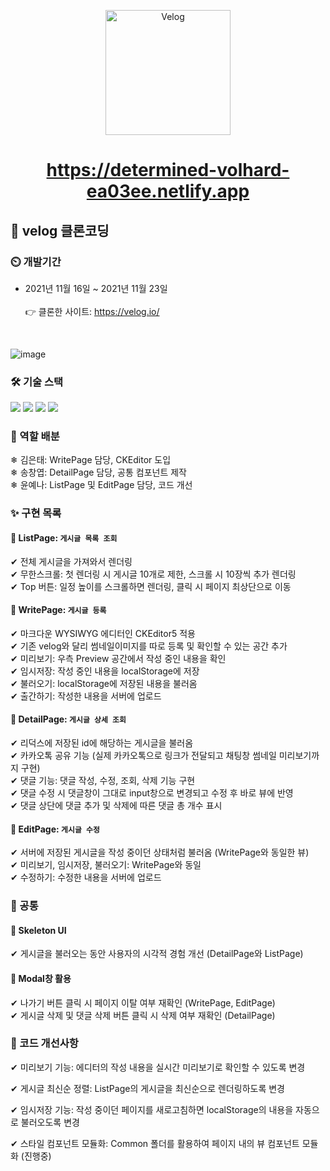 <p align='middle'>
<a href='https://github.com/DevFoliOh/velog'><img src='https://user-images.githubusercontent.com/66353903/142974589-1a9d29a4-3c67-4208-b861-00491a02f810.png' width="200px;" alt="Velog" /></a></p>


<h1 align='middle'><a href='https://determined-volhard-ea03ee.netlify.app'>https://determined-volhard-ea03ee.netlify.app</a></h1>


## 📌 velog 클론코딩

### :timer_clock: 개발기간
+ 2021년 11월 16일 ~ 2021년 11월 23일 <br/><br/>
👉 클론한 사이트: https://velog.io/

<br/>

![image](https://user-images.githubusercontent.com/66353903/142976104-d163bec4-f0a3-468b-adfa-0f21572a8d1f.png)

### 🛠 기술 스택

 <p align='left'>
 <img src="https://img.shields.io/badge/React-v17.0.2-blue?logo=React"/>
 <img src="https://img.shields.io/badge/ReduxToolkit-^1.6.2-purple?logo=Redux"/>
 <img src="https://img.shields.io/badge/StyledComponents-v5.3.3-pink?logo=styled-components"/> 
 <img src="https://img.shields.io/badge/Swagger-v1.7.0-lime?logo=Swagger"/>
 </p>


### 🔮 역할 배분
❄ 김은태: WritePage 담당, CKEditor 도입<br/>
❄ 송창엽: DetailPage 담당, 공통 컴포넌트 제작<br/>
❄ 윤예나: ListPage 및 EditPage 담당, 코드 개선<br/>


### ✨ 구현 목록

#### 🔸 ListPage: `게시글 목록 조회`

✔ 전체 게시글을 가져와서 렌더링<br/>
✔ 무한스크롤: 첫 렌더링 시 게시글 10개로 제한, 스크롤 시 10장씩 추가 렌더링<br/>
✔ Top 버튼: 일정 높이를 스크롤하면 렌더링, 클릭 시 페이지 최상단으로 이동<br/>


#### 🔸 WritePage: `게시글 등록`

✔ 마크다운 WYSIWYG 에디터인 CKEditor5 적용<br/>
✔ 기존 velog와 달리 썸네일이미지를 따로 등록 및 확인할 수 있는 공간 추가<br/>
✔ 미리보기: 우측 Preview 공간에서 작성 중인 내용을 확인<br/>
✔ 임시저장: 작성 중인 내용을 localStorage에 저장<br/>
✔ 불러오기: localStorage에 저장된 내용을 불러옴<br/>
✔ 출간하기: 작성한 내용을 서버에 업로드<br/>


#### 🔸 DetailPage: `게시글 상세 조회`

✔ 리덕스에 저장된 id에 해당하는 게시글을 불러옴<br/>
✔ 카카오톡 공유 기능 (실제 카카오톡으로 링크가 전달되고 채팅창 썸네일 미리보기까지 구현)<br/>
✔ 댓글 기능: 댓글 작성, 수정, 조회, 삭제 기능 구현<br/>
✔ 댓글 수정 시 댓글창이 그대로 input창으로 변경되고 수정 후 바로 뷰에 반영<br/>
✔ 댓글 상단에 댓글 추가 및 삭제에 따른 댓글 총 개수 표시<br/>


#### 🔸 EditPage: `게시글 수정`

✔ 서버에 저장된 게시글을 작성 중이던 상태처럼 불러옴 (WritePage와 동일한 뷰)<br/>
✔ 미리보기, 임시저장, 불러오기: WritePage와 동일<br/>
✔ 수정하기: 수정한 내용을 서버에 업로드<br/>


### 🎨 공통

#### 🔹 Skeleton UI
✔ 게시글을 불러오는 동안 사용자의 시각적 경험 개선 (DetailPage와 ListPage)

#### 🔹 Modal창 활용
✔ 나가기 버튼 클릭 시 페이지 이탈 여부 재확인 (WritePage, EditPage) <br/>
✔ 게시글 삭제 및 댓글 삭제 버튼 클릭 시 삭제 여부 재확인 (DetailPage)


### 🚀 코드 개선사항

✔ 미리보기 기능: 에디터의 작성 내용을 실시간 미리보기로 확인할 수 있도록 변경 <br/>

✔ 게시글 최신순 정렬: ListPage의 게시글을 최신순으로 렌더링하도록 변경 <br/>

✔ 임시저장 기능: 작성 중이던 페이지를 새로고침하면 localStorage의 내용을 자동으로 불러오도록 변경 <br/>

✔ 스타일 컴포넌트 모듈화: Common 폴더를 활용하여 페이지 내의 뷰 컴포넌트 모듈화 (진행중)  <br/>

